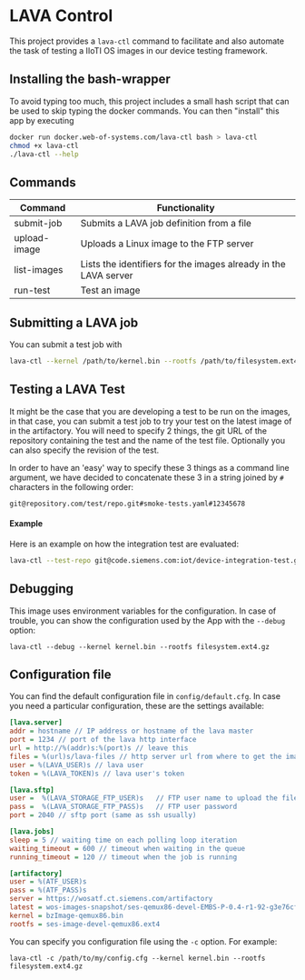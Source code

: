# LAVA Control

This project provides a `lava-ctl` command to facilitate and also automate the 
task of testing a IIoTI OS images in our device testing framework.

## Installing the bash-wrapper

To avoid typing too much, this project includes a small hash script that can be 
used to skip typing the docker commands. You can then "install" this app by 
executing

```bash
docker run docker.web-of-systems.com/lava-ctl bash > lava-ctl
chmod +x lava-ctl
./lava-ctl --help
```

## Commands

| Command      | Functionality                                                   |
|--------------|-----------------------------------------------------------------|
| submit-job   | Submits a LAVA job definition from a file                       |
| upload-image | Uploads a Linux image to the FTP server                         |
| list-images  | Lists the identifiers for the images already in the LAVA server |
| run-test     | Test an image                                                   |


## Submitting a LAVA job

You can submit a test job with

```bash
lava-ctl --kernel /path/to/kernel.bin --rootfs /path/to/filesystem.ext4.gz
```

## Testing a LAVA Test

It might be the case that you are developing a test to be run on the images, in 
that case, you can submit a test job to try your test on the latest image of 
in the artifactory. You will need to specify 2 things, the git URL of the 
repository containing the test and the name of the test file. Optionally you 
can also specify the revision of the test.

In order to have an 'easy' way to specify these 3 things as a command line
argument, we have decided to concatenate these 3 in a string joined by `#`
characters in the following order:

```
git@repository.com/test/repo.git#smoke-tests.yaml#12345678
```

#### Example

Here is an example on how the integration test are evaluated:

```bash
lava-ctl --test-repo git@code.siemens.com:iot/device-integration-test.git#agents-integration.yaml#a3e2b765
```

## Debugging

This image uses environment variables for the configuration. In case of 
trouble, you can show the configuration used by the App with the 
`--debug` option:

```
lava-ctl --debug --kernel kernel.bin --rootfs filesystem.ext4.gz
```

## Configuration file

You can find the default configuration file in `config/default.cfg`. In 
case you need a particular configuration, these are the settings available:

```ini
[lava.server]
addr = hostname // IP address or hostname of the lava master
port = 1234 // port of the lava http interface
url = http://%(addr)s:%(port)s // leave this
files = %(url)s/lava-files // http server url from where to get the images
user = %(LAVA_USER)s // lava user
token = %(LAVA_TOKEN)s // lava user's token

[lava.sftp]
user =  %(LAVA_STORAGE_FTP_USER)s   // FTP user name to upload the files
pass =  %(LAVA_STORAGE_FTP_PASS)s   // FTP user password
port = 2040 // sftp port (same as ssh usually)

[lava.jobs]
sleep = 5 // waiting time on each polling loop iteration
waiting_timeout = 600 // timeout when waiting in the queue
running_timeout = 120 // timeout when the job is running

[artifactory]
user = %(ATF_USER)s
pass = %(ATF_PASS)s
server = https://wosatf.ct.siemens.com/artifactory
latest = wos-images-snapshot/ses-qemux86-devel-EMBS-P-0.4-r1-92-g3e76cfc
kernel = bzImage-qemux86.bin
rootfs = ses-image-devel-qemux86.ext4
```

You can specify you configuration file using the `-c` option. For example:

```
lava-ctl -c /path/to/my/config.cfg --kernel kernel.bin --rootfs filesystem.ext4.gz
```

